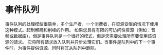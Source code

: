 # 事件队列
事件队列的处理模型很简单，多个生产者，一个消费者，在资源受限的情况下使用这种模式。起到解耦和削峰的作用。
如果您具有有限的可访问性资源（例如：音频或数据库），但是事件队列是一个很好的模式，但是您需要处理所有要使用该资源的请求。
它将所有请求放入队列并异步处理它们。当事件是队列中的下一个事件时，为事件提供资源，同时将其从队列中删除。

